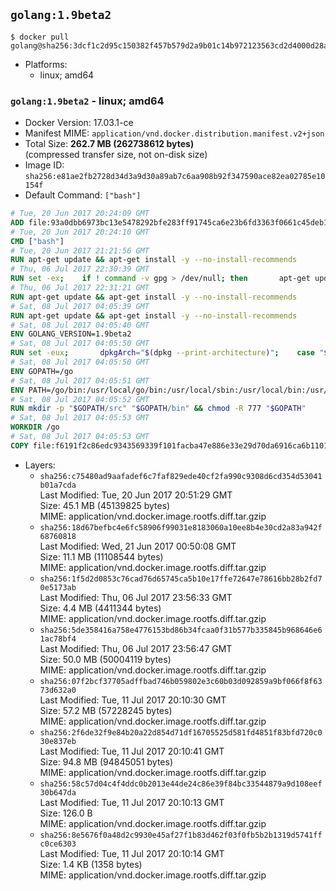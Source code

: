 ## `golang:1.9beta2`

```console
$ docker pull golang@sha256:3dcf1c2d95c150382f457b579d2a9b01c14b972123563cd2d4000d28a2cb3c46
```

-	Platforms:
	-	linux; amd64

### `golang:1.9beta2` - linux; amd64

-	Docker Version: 17.03.1-ce
-	Manifest MIME: `application/vnd.docker.distribution.manifest.v2+json`
-	Total Size: **262.7 MB (262738612 bytes)**  
	(compressed transfer size, not on-disk size)
-	Image ID: `sha256:e81ae2fb2728d34d3a9d30a89ab7c6aa908b92f347590ace82ea02785e10154f`
-	Default Command: `["bash"]`

```dockerfile
# Tue, 20 Jun 2017 20:24:09 GMT
ADD file:93a0dbb6973bc13e5478292bfe283ff91745ca6e23b6fd3363f0661c45deb1ec in / 
# Tue, 20 Jun 2017 20:24:10 GMT
CMD ["bash"]
# Tue, 20 Jun 2017 21:21:56 GMT
RUN apt-get update && apt-get install -y --no-install-recommends 		ca-certificates 		curl 		wget 	&& rm -rf /var/lib/apt/lists/*
# Thu, 06 Jul 2017 22:30:39 GMT
RUN set -ex; 	if ! command -v gpg > /dev/null; then 		apt-get update; 		apt-get install -y --no-install-recommends 			gnupg2 			dirmngr 		; 		rm -rf /var/lib/apt/lists/*; 	fi
# Thu, 06 Jul 2017 22:31:21 GMT
RUN apt-get update && apt-get install -y --no-install-recommends 		bzr 		git 		mercurial 		openssh-client 		subversion 				procps 	&& rm -rf /var/lib/apt/lists/*
# Sat, 08 Jul 2017 04:05:39 GMT
RUN apt-get update && apt-get install -y --no-install-recommends 		g++ 		gcc 		libc6-dev 		make 		pkg-config 	&& rm -rf /var/lib/apt/lists/*
# Sat, 08 Jul 2017 04:05:40 GMT
ENV GOLANG_VERSION=1.9beta2
# Sat, 08 Jul 2017 04:05:50 GMT
RUN set -eux; 		dpkgArch="$(dpkg --print-architecture)"; 	case "${dpkgArch##*-}" in 		amd64) goRelArch='linux-amd64'; goRelSha256='023f778f063d2234e7c95f572a92298b307807693f7e045a88c90ecd7a08f29d' ;; 		armhf) goRelArch='linux-armv6l'; goRelSha256='4be3d357c7a6ccd51c2fb89efbe32da3fa1d209f105f146429a7ea2c015e64dc' ;; 		arm64) goRelArch='linux-arm64'; goRelSha256='4e60b704f04441ad97b5a7c660a680225abd59b33b9044731066f2f91c18ddba' ;; 		i386) goRelArch='linux-386'; goRelSha256='b06f1ef695560d687c94ebd83a0c2f6d1adfa37121ddd14d361816eaa2f00d44' ;; 		ppc64el) goRelArch='linux-ppc64le'; goRelSha256='52aad09c7b858a02d3de72ea971b656da698ef8be2647277d751b2210d9d1419' ;; 		s390x) goRelArch='linux-s390x'; goRelSha256='c8166dfb2af4290acffb9382ca3a5723e8b400c718cb634614c3248740c2067f' ;; 		*) goRelArch='src'; goRelSha256='4ca11b29e9c3b2ef1db837a80bc3a54a6ba392dc3f7447cb99972f9c96daa8c3'; 			echo >&2; echo >&2 "warning: current architecture ($dpkgArch) does not have a corresponding Go binary release; will be building from source"; echo >&2 ;; 	esac; 		url="https://golang.org/dl/go${GOLANG_VERSION}.${goRelArch}.tar.gz"; 	wget -O go.tgz "$url"; 	echo "${goRelSha256} *go.tgz" | sha256sum -c -; 	tar -C /usr/local -xzf go.tgz; 	rm go.tgz; 		if [ "$goRelArch" = 'src' ]; then 		echo >&2; 		echo >&2 'error: UNIMPLEMENTED'; 		echo >&2 'TODO install golang-any from jessie-backports for GOROOT_BOOTSTRAP (and uninstall after build)'; 		echo >&2; 		exit 1; 	fi; 		export PATH="/usr/local/go/bin:$PATH"; 	go version
# Sat, 08 Jul 2017 04:05:50 GMT
ENV GOPATH=/go
# Sat, 08 Jul 2017 04:05:51 GMT
ENV PATH=/go/bin:/usr/local/go/bin:/usr/local/sbin:/usr/local/bin:/usr/sbin:/usr/bin:/sbin:/bin
# Sat, 08 Jul 2017 04:05:52 GMT
RUN mkdir -p "$GOPATH/src" "$GOPATH/bin" && chmod -R 777 "$GOPATH"
# Sat, 08 Jul 2017 04:05:53 GMT
WORKDIR /go
# Sat, 08 Jul 2017 04:05:53 GMT
COPY file:f6191f2c86edc9343569339f101facba47e886e33e29d70da6916ca6b1101a53 in /usr/local/bin/ 
```

-	Layers:
	-	`sha256:c75480ad9aafadef6c7faf829ede40cf2fa990c9308d6cd354d53041b01a7cda`  
		Last Modified: Tue, 20 Jun 2017 20:51:29 GMT  
		Size: 45.1 MB (45139825 bytes)  
		MIME: application/vnd.docker.image.rootfs.diff.tar.gzip
	-	`sha256:18d67befbc4e6fc58906f99031e8183060a10ee8b4e30cd2a83a942f68760818`  
		Last Modified: Wed, 21 Jun 2017 00:50:08 GMT  
		Size: 11.1 MB (11108544 bytes)  
		MIME: application/vnd.docker.image.rootfs.diff.tar.gzip
	-	`sha256:1f5d2d0853c76cad76d65745ca5b10e17ffe72647e78616bb28b2fd70e5173ab`  
		Last Modified: Thu, 06 Jul 2017 23:56:33 GMT  
		Size: 4.4 MB (4411344 bytes)  
		MIME: application/vnd.docker.image.rootfs.diff.tar.gzip
	-	`sha256:5de358416a758e4776153bd86b34fcaa0f31b577b335845b968646e61ac78bf4`  
		Last Modified: Thu, 06 Jul 2017 23:56:47 GMT  
		Size: 50.0 MB (50004119 bytes)  
		MIME: application/vnd.docker.image.rootfs.diff.tar.gzip
	-	`sha256:07f2bcf37705adffbad746b059802e3c60b03d092859a9bf066f8f6373d632a0`  
		Last Modified: Tue, 11 Jul 2017 20:10:30 GMT  
		Size: 57.2 MB (57228245 bytes)  
		MIME: application/vnd.docker.image.rootfs.diff.tar.gzip
	-	`sha256:2f6de32f9e84b20a22d854d71df16705525d581fd4851f83bfd720c030e837eb`  
		Last Modified: Tue, 11 Jul 2017 20:10:41 GMT  
		Size: 94.8 MB (94845051 bytes)  
		MIME: application/vnd.docker.image.rootfs.diff.tar.gzip
	-	`sha256:58c57d04c4f4ddc0b2013e44de24c86e39f84bc33544879a9d108eef30b647da`  
		Last Modified: Tue, 11 Jul 2017 20:10:13 GMT  
		Size: 126.0 B  
		MIME: application/vnd.docker.image.rootfs.diff.tar.gzip
	-	`sha256:8e5676f0a48d2c9930e45af27f1b83d462f03f0fb5b2b1319d5741ffc0ce6303`  
		Last Modified: Tue, 11 Jul 2017 20:10:14 GMT  
		Size: 1.4 KB (1358 bytes)  
		MIME: application/vnd.docker.image.rootfs.diff.tar.gzip
